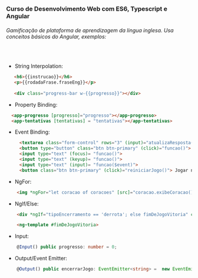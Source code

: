 ### Curso de Desenvolvimento Web com ES6, Typescript e Angular

 ###### Gamificação de plataforma de aprendizagem da lingua inglesa. Usa conceitos básicos do Angular, exemplos:
 
 <br>


 - String Interpolation:
 ```html
    <h6>{{instrucao}}</h6>
    <p>{{rodadaFrase.fraseEng}}</p>
    
    <div class="progress-bar w-{{progresso}}"></div>
```
  
 - Property Binding:
```html
  <app-progresso [progresso]="progresso"></app-progresso>
  <app-tentativas [tentativas] = "tentativas"></app-tentativas>

```
 - Event Binding:
```html
     <textarea class="form-control" rows="3" (input)="atualizaResposta($event)"> </textarea>
     <button type="button" class="btn btn-primary" (click)="funcao()"> Clique aqui </button>
     <input type="text" (focus)= "funcao()">
     <input type="text" (keyup)= "funcao()">
     <input type="text" (input)= "funcao($event)">
     <button class="btn btn-primary" (click)="reiniciarJogo()"> Jogar novamente</button>

```
- NgFor:
```html
    <img *ngFor="let coracao of coracoes" [src]="coracao.exibeCoracao()"/>
```

- NgIf/Else:
```html
    <div *ngIf="tipoEncerramento == 'derrota'; else fimDeJogoVitoria" class="container" style="margin-top:50px ;">

    <ng-template #fimDeJogoVitoria>
```

- Input:
```ts
    @Input() public progresso: number = 0;
```

- Output/Event Emitter:
```ts
    @Output() public encerrarJogo: EventEmitter<string> =  new EventEmitter();
```


